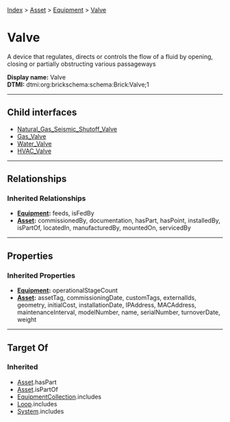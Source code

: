[Index](../../../index.md) > [Asset](../../Asset.md) > [Equipment](../Equipment.md) > [Valve](#)
# Valve

A device that regulates, directs or controls the flow of a fluid by opening, closing or partially obstructing various passageways


**Display name:** Valve<br />
**DTMI:** dtmi:org:brickschema:schema:Brick:Valve;1

---

## Child interfaces
* [Natural_Gas_Seismic_Shutoff_Valve](Natural_Gas_Seismic_Shutoff_Valve.md)
* [Gas_Valve](Gas_Valve.md)
* [Water_Valve](Water_Valve/Water_Valve.md)
* [HVAC_Valve](HVAC_Valve/HVAC_Valve.md)

---

## Relationships

### Inherited Relationships
* **[Equipment](../Equipment.md):** feeds, isFedBy
* **[Asset](../../Asset.md):** commissionedBy, documentation, hasPart, hasPoint, installedBy, isPartOf, locatedIn, manufacturedBy, mountedOn, servicedBy

---

## Properties

### Inherited Properties
* **[Equipment](../Equipment.md):** operationalStageCount
* **[Asset](../../Asset.md):** assetTag, commissioningDate, customTags, externalIds, geometry, initialCost, installationDate, IPAddress, MACAddress, maintenanceInterval, modelNumber, name, serialNumber, turnoverDate, weight

---

## Target Of
### Inherited
* [Asset](../../Asset.md).hasPart
* [Asset](../../Asset.md).isPartOf
* [EquipmentCollection](../../../Collection/EquipmentCollection.md).includes
* [Loop](../../../Collection/Loop/Loop.md).includes
* [System](../../../Collection/System/System.md).includes

